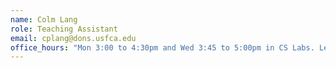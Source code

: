 ```yaml
---
name: Colm Lang
role: Teaching Assistant
email: cplang@dons.usfca.edu
office_hours: "Mon 3:00 to 4:30pm and Wed 3:45 to 5:00pm in CS Labs. Let me know if you'll be joining via [Zoom](https://usfca.zoom.us/j/4358959695)"
---
```

